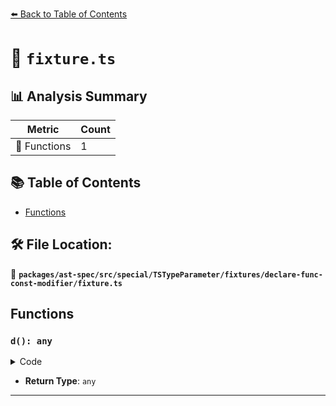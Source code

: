 [⬅️ Back to Table of Contents](../../../../../../../index.md)

# 📄 `fixture.ts`

## 📊 Analysis Summary

| Metric | Count |
|--------|-------|
| 🔧 Functions | 1 |

## 📚 Table of Contents

- [Functions](#functions)

## 🛠️ File Location:
📂 **`packages/ast-spec/src/special/TSTypeParameter/fixtures/declare-func-const-modifier/fixture.ts`**

## Functions

### `d(): any`

<details><summary>Code</summary>

```ts
declare function d<const T>();
```
</details>

- **Return Type**: `any`

---
